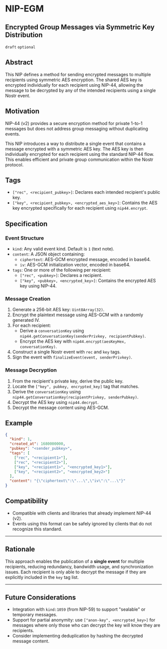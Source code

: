 NIP-EGM
======

Encrypted Group Messages via Symmetric Key Distribution
-------------

`draft` `optional`

## Abstract

This NIP defines a method for sending encrypted messages to multiple recipients using symmetric AES encryption. The shared AES key is encrypted individually for each recipient using NIP-44, allowing the message to be decrypted by any of the intended recipients using a single Nostr event.

## Motivation

NIP-44 (v2) provides a secure encryption method for private 1-to-1 messages but does not address group messaging without duplicating events.

This NIP introduces a way to distribute a single event that contains a message encrypted with a symmetric AES key. The AES key is then individually encrypted for each recipient using the standard NIP-44 flow. This enables efficient and private group communication within the Nostr protocol.

## Tags

- `["rec", <recipient_pubkey>]`: Declares each intended recipient's public key.
- `["key", <recipient_pubkey>, <encrypted_aes_key>]`: Contains the AES key encrypted specifically for each recipient using `nip44.encrypt`.

## Specification

### Event Structure

- `kind`: Any valid event kind. Default is `1` (text note).
- `content`: A JSON object containing:
  - `ciphertext`: AES-GCM encrypted message, encoded in base64.
  - `iv`: AES-GCM initialization vector, encoded in base64.
- `tags`: One or more of the following per recipient:
  - `["rec", <pubkey>]`: Declares a recipient.
  - `["key", <pubkey>, <encrypted_key>]`: Contains the encrypted AES key using NIP-44.

### Message Creation

1. Generate a 256-bit AES key: `Uint8Array(32)`.
2. Encrypt the plaintext message using AES-GCM with a randomly generated IV.
3. For each recipient:
   - Derive a `conversationKey` using `nip44.getConversationKey(senderPrivkey, recipientPubkey)`.
   - Encrypt the AES key with `nip44.encrypt(aesKeyHex, conversationKey)`.
4. Construct a single Nostr event with `rec` and `key` tags.
5. Sign the event with `finalizeEvent(event, senderPrivkey)`.

### Message Decryption

1. From the recipient's private key, derive the public key.
2. Locate the `["key", pubkey, encrypted_key]` tag that matches.
3. Derive the `conversationKey` using `nip44.getConversationKey(recipientPrivkey, senderPubkey)`.
4. Decrypt the AES key using `nip44.decrypt`.
5. Decrypt the message content using AES-GCM.

## Example

```json
{
  "kind": 1,
  "created_at": 1680000000,
  "pubkey": "<sender_pubkey>",
  "tags": [
    ["rec", "<recipient1>"],
    ["rec", "<recipient2>"],
    ["key", "<recipient1>", "<encrypted_key1>"],
    ["key", "<recipient2>", "<encrypted_key2>"]
  ],
  "content": "{\"ciphertext\":\"...\",\"iv\":\"...\"}"
}
```

## Compatibility

- Compatible with clients and libraries that already implement NIP-44 (v2).
- Events using this format can be safely ignored by clients that do not recognize this standard.

---

## Rationale

This approach enables the publication of a **single event** for multiple recipients, reducing redundancy, bandwidth usage, and synchronization issues.
Each recipient is only able to decrypt the message if they are explicitly included in the `key` tag list.

---

## Future Considerations

- Integration with `kind:1059` (from NIP-59) to support "sealable" or temporary messages.
- Support for partial anonymity: use `["anon-key", <encrypted_key>]` for messages where only those who can decrypt the key will know they are recipients.
- Consider implementing deduplication by hashing the decrypted message content.
